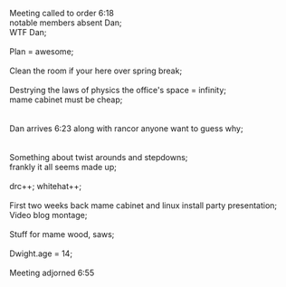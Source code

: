 Meeting called to order 6:18<br />
notable members absent Dan;<br />
WTF Dan;<br />
<br />
Plan = awesome;<br />
<br />
Clean the room if your here over spring break;<br />
<br />
Destrying the laws of physics the office's space = infinity;<br />
mame cabinet must be cheap;<br />
<br />
<br />
Dan arrives 6:23 along with rancor anyone want to guess why;<br />
<br />
<br />
Something about twist arounds and stepdowns;<br />
frankly it all seems made up;<br />
<br />
drc++; whitehat++;<br />
<br />
First two weeks back mame cabinet and linux install party presentation;<br />
Video blog montage;<br />
<br />
Stuff for mame wood, saws;<br />
<br />
Dwight.age = 14;<br />
<br />
Meeting adjorned 6:55